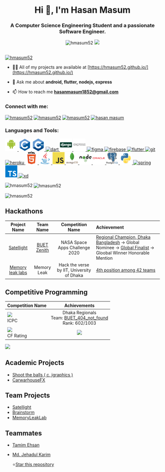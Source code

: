 <h1 align="center">Hi 👋, I'm Hasan Masum</h1>
<h3 align="center">A Computer Science Engineering Student and a passionate Software Engineer.</h3>

<div align="center">
  <img src="https://komarev.com/ghpvc/?username=hmasum52&label=Profile%20views&color=0e75b6&style=flat" alt="hmasum52" />
  <img src="https://img.shields.io/youtube/channel/subscribers/UC9z1DfHAY30KDeefviIEyUg?color=%23FFFFFF&logo=Youtube&logoColor=%23FF0000&style=plastic" />
</div>
<br>

<p align="left"> <a href="https://github.com/ryo-ma/github-profile-trophy"><img src="https://github-profile-trophy.vercel.app/?username=hmasum52" alt="hmasum52" /></a> </p>

- 👨‍💻 All of my projects are available at [https://hmasum52.github.io/](https://hmasum52.github.io/)

- 💬 Ask me about **android, flutter, nodejs, express**

- 📫 How to reach me **hasanmasum1852@gmail.com**

<h3 align="left">Connect with me:</h3>
<p align="left">
<a href="https://twitter.com/hmasum52" target="blank"><img align="center" src="https://raw.githubusercontent.com/rahuldkjain/github-profile-readme-generator/master/src/images/icons/Social/twitter.svg" alt="hmasum52" height="30" width="40" /></a>
<a href="https://fb.com/hmasum52" target="blank"><img align="center" src="https://raw.githubusercontent.com/rahuldkjain/github-profile-readme-generator/master/src/images/icons/Social/facebook.svg" alt="hmasum52" height="30" width="40" /></a>
  <a href="https://www.instagram.com/hmasum52" target="blank"><img align="center" src="https://raw.githubusercontent.com/rahuldkjain/github-profile-readme-generator/master/src/images/icons/Social/instagram.svg" alt="hmasum52" height="30" width="40" /></a>
<a href="https://www.youtube.com/@hmasum52" target="blank"><img align="center" src="https://raw.githubusercontent.com/rahuldkjain/github-profile-readme-generator/master/src/images/icons/Social/youtube.svg" alt="hasan masum" height="30" width="40" /></a>
</p>

<h3 align="left">Languages and Tools:</h3>
<p align="left"> <a href="https://developer.android.com" target="_blank" rel="noreferrer"> <img src="https://raw.githubusercontent.com/devicons/devicon/master/icons/android/android-original-wordmark.svg" alt="android" width="40" height="40"/> </a> <a href="https://www.cprogramming.com/" target="_blank" rel="noreferrer"> <img src="https://raw.githubusercontent.com/devicons/devicon/master/icons/c/c-original.svg" alt="c" width="40" height="40"/> </a> <a href="https://www.w3schools.com/cpp/" target="_blank" rel="noreferrer"> <img src="https://raw.githubusercontent.com/devicons/devicon/master/icons/cplusplus/cplusplus-original.svg" alt="cplusplus" width="40" height="40"/> </a> <a href="https://dart.dev" target="_blank" rel="noreferrer"> <img src="https://www.vectorlogo.zone/logos/dartlang/dartlang-icon.svg" alt="dart" width="40" height="40"/> </a> <a href="https://www.djangoproject.com/" target="_blank" rel="noreferrer"> <img src="https://raw.githubusercontent.com/devicons/devicon/master/icons/django/django-original.svg" alt="django" width="40" height="40"/> </a> <a href="https://expressjs.com" target="_blank" rel="noreferrer"> <img src="https://raw.githubusercontent.com/devicons/devicon/master/icons/express/express-original-wordmark.svg" alt="express" width="40" height="40"/> </a> <a href="https://www.figma.com/" target="_blank" rel="noreferrer"> <img src="https://www.vectorlogo.zone/logos/figma/figma-icon.svg" alt="figma" width="40" height="40"/> </a> <a href="https://firebase.google.com/" target="_blank" rel="noreferrer"> <img src="https://www.vectorlogo.zone/logos/firebase/firebase-icon.svg" alt="firebase" width="40" height="40"/> </a> <a href="https://flutter.dev" target="_blank" rel="noreferrer"> <img src="https://www.vectorlogo.zone/logos/flutterio/flutterio-icon.svg" alt="flutter" width="40" height="40"/> </a> <a href="https://git-scm.com/" target="_blank" rel="noreferrer"> <img src="https://www.vectorlogo.zone/logos/git-scm/git-scm-icon.svg" alt="git" width="40" height="40"/> </a> <a href="https://heroku.com" target="_blank" rel="noreferrer"> <img src="https://www.vectorlogo.zone/logos/heroku/heroku-icon.svg" alt="heroku" width="40" height="40"/> </a> <a href="https://www.w3.org/html/" target="_blank" rel="noreferrer"> <img src="https://raw.githubusercontent.com/devicons/devicon/master/icons/html5/html5-original-wordmark.svg" alt="html5" width="40" height="40"/> </a> <a href="https://www.java.com" target="_blank" rel="noreferrer"> <img src="https://raw.githubusercontent.com/devicons/devicon/master/icons/java/java-original.svg" alt="java" width="40" height="40"/> </a> <a href="https://developer.mozilla.org/en-US/docs/Web/JavaScript" target="_blank" rel="noreferrer"> <img src="https://raw.githubusercontent.com/devicons/devicon/master/icons/javascript/javascript-original.svg" alt="javascript" width="40" height="40"/> </a> <a href="https://www.mongodb.com/" target="_blank" rel="noreferrer"> <img src="https://raw.githubusercontent.com/devicons/devicon/master/icons/mongodb/mongodb-original-wordmark.svg" alt="mongodb" width="40" height="40"/> </a> <a href="https://nodejs.org" target="_blank" rel="noreferrer"> <img src="https://raw.githubusercontent.com/devicons/devicon/master/icons/nodejs/nodejs-original-wordmark.svg" alt="nodejs" width="40" height="40"/> </a> <a href="https://www.oracle.com/" target="_blank" rel="noreferrer"> <img src="https://raw.githubusercontent.com/devicons/devicon/master/icons/oracle/oracle-original.svg" alt="oracle" width="40" height="40"/> </a> <a href="https://www.postgresql.org" target="_blank" rel="noreferrer"> <img src="https://raw.githubusercontent.com/devicons/devicon/master/icons/postgresql/postgresql-original-wordmark.svg" alt="postgresql" width="40" height="40"/> </a> <a href="https://www.python.org" target="_blank" rel="noreferrer"> <img src="https://raw.githubusercontent.com/devicons/devicon/master/icons/python/python-original.svg" alt="python" width="40" height="40"/> </a> <a href="https://spring.io/" target="_blank" rel="noreferrer"> <img src="https://www.vectorlogo.zone/logos/springio/springio-icon.svg" alt="spring" width="40" height="40"/> </a> <a href="https://www.typescriptlang.org/" target="_blank" rel="noreferrer"> <img src="https://raw.githubusercontent.com/devicons/devicon/master/icons/typescript/typescript-original.svg" alt="typescript" width="40" height="40"/> </a> <a href="https://www.adobe.com/products/xd.html" target="_blank" rel="noreferrer"> <img src="https://cdn.worldvectorlogo.com/logos/adobe-xd.svg" alt="xd" width="40" height="40"/> </a> </p>
 

<p><img align="left" src="https://github-readme-stats.vercel.app/api/top-langs?username=hmasum52&show_icons=true&locale=en&layout=compact" alt="hmasum52" /></p>

<p>&nbsp;<img align="center" src="https://github-readme-stats.vercel.app/api?username=hmasum52&show_icons=true&locale=en" alt="hmasum52" /></p>

<p><img align="center" src="https://github-readme-streak-stats.herokuapp.com/?user=hmasum52&" alt="hmasum52" /></p>

## Hackathons

|Project Name|Team Name|Competition Name|Achievement|
| :-------: | :---------: | :------------: | :----------- |
|    [Satellight][satellight]    | [BUET Zenith][hack1] |       NASA Space Apps Challenge 2020       | [Regional Champion, Dhaka Bangladesh][nasaSpaceApps_local] -> Global Nominee -> [Global Finalist][naseSpaceApps_Finalist] -> Gloobal Winner Honorable Mention |
| [Memory leak labs][MemoryLeakLab] |                        Memory Leak                        | Hack the verse by IIT, University of Dhaka |                 [4th position among 42 teams][hackTheVerse_4th]                 |

## Competitive Programming

| Competition Name| Achievements |
| :----- | :----: |
| <img width="120px" src="https://www.hmc.edu/about-hmc/wp-content/uploads/sites/2/2019/01/icpc19.png" /> <br /> ICPC | Dhaka Regionals <br /> Team: [BUET_404_not_found][icpc_2020] <br /> Rank: 602/1003 |
| <img width="120px" src="https://it-edu.com/sites/default/files/codeforceslogo.png" /> <br />CF Rating |![](https://run.kaist.ac.kr/badges/codeforces/masum1805.svg)|

<img width="35%" src="https://pruvi007-apis.herokuapp.com/CF/masum1805" />

## Academic Projects

- [Shoot the balls ( c, igraphics )](https://github.com/Hmasum52/Shoot-the-balls)
- [CarwarhouseFX](https://github.com/hmasum52/CarwarehouseFX)


## Team Projects

- [Satellight](satellight)
- [Brainstorm](https://github.com/hmasum52/problem-solving-platform-android-preview)
- [MemoryLeakLab][MemoryLeakLab]

## Teammates

- [Tamim Ehsan](https://github.com/TamimEhsan)

- [Md. Jehadul Karim](https://github.com/MJKSabit)


  

  ⭐<a class="github-button" href="https://github.com/hmasum52/hmasum52" data-color-scheme="no-preference: dark; light: dark; dark: dark;" data-icon="octicon-star" data-size="large" data-show-count="true" aria-label="Star hmasum52/hmasum52 on GitHub">Star this repository</a>

<!-- social media links -->
[LinkedIn]: https://www.linkedin.com/in/hmasum52/
[Instagram]: https://www.instagram.com/hmasum52/
[Facebook]: https://www.facebook.com/hmasum52
[Twitter]: (https://twitter.com/hmasum52)
[Youtube]: https://www.youtube.com/@hmasum52
[Codeforces]: https://codeforces.com/profile/masum1805
<!--hackathon links-->
[hack1]: https://2020.spaceappschallenge.org/challenges/connect/orbital-sky/teams/buet-zenith/project
<!-- achievement links-->
[nasaSpaceApps_local]: https://www.facebook.com/SpaceAppsChallengeBangladesh/photos/a.709613099785683/817537108993281/
[naseSpaceApps_Finalist]: https://www.facebook.com/SpaceAppsChallengeBangladesh/posts/857784428301882
[hackTheVerse_4th]: https://www.facebook.com/IITSEC.DU/posts/2726203467635413
<!--hackathon projects-->
[satellight]: https://github.com/hmasum52/satellight
[MemoryLeakLab]: https://github.com/TamimEhsan/HackTheVerse_MemoryLeak

<!--cp-->
[icpc_2020]: https://algo.codemarshal.org/contests/icpc-dhaka-19-preli/standings?page=3

<!--for future-->
<!-- <img align="left" alt="JavaScript" width="26px" src="https://raw.githubusercontent.com/github/explore/80688e429a7d4ef2fca1e82350fe8e3517d3494d/topics/react/react.png" />
<img align="left" alt="JavaScript" width="26px" src="https://raw.githubusercontent.com/github/explore/80688e429a7d4ef2fca1e82350fe8e3517d3494d/topics/redux/redux.png" /> -->
